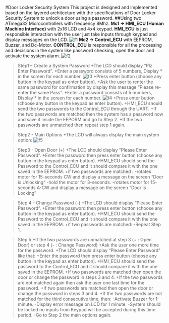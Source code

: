 #Door Locker Security System
This project is designed and implemented based on the layered architecture
with the specifications of Door Locker Security System  to unlock a door using a password.
##Using two ATmega32 Microcontrollers with frequency 8Mhz.
**Mc1 → HMI_ECU (Human Machine Interface)** with 2x16 LCD and 4x4 keypad.
**HMI_ECU** is just responsible interaction with the user just take inputs through keypad and display messages on the LCD.
![f1](https://github.com/Marcoyacoub01/Door_Locker_Security_System/assets/118049131/3d5065d6-adcb-4bc1-8ed1-f35e3e9efaf5)
**Mc2 → Control_ECU** with EEPROM, Buzzer, and Dc-Motor.
**CONTROL_ECU** is responsible for all the processing and decisions in the system like password checking, open the door and activate the system alarm.
![f2](https://github.com/Marcoyacoub01/Door_Locker_Security_System/assets/118049131/bb462e13-fa27-4e16-b759-eda887c2100d)

> Step1 – Create a System Password
+The LCD should display “Plz Enter Password”.
+Enter a password consists of 5 numbers, Display * in the screen for each number.
![f3](https://github.com/Marcoyacoub01/Door_Locker_Security_System/assets/118049131/e89a0e3d-602a-4a95-9b6c-e421b46600a0)
+Press enter button (choose any button in the keypad as enter button).
+Ask the user to renter the same password for confirmation by display this message “Please re-enter the same Pass”.
+Enter a password consists of 5 numbers, Display * in the screen for each number.
![f4](https://github.com/Marcoyacoub01/Door_Locker_Security_System/assets/118049131/36da1589-00b8-467e-b2ac-e48d1eea193c)
+Press enter button (choose any button in the keypad as enter button).
+HMI_ECU should send the two passwords to the Control_ECU through the UART.
+If the two passwords are matched then the system has a password now and save it inside the EEPORM and go to Step 2.
+If the two passwords are unmatched then repeat step 1 again.

> Step2 - Main Options
+The LCD will always display the main system option:
![f5](https://github.com/Marcoyacoub01/Door_Locker_Security_System/assets/118049131/52117204-d3e4-43ab-9a73-fa402844abeb)

> Step3 - Open Door (+)
+The LCD should display “Please Enter Password”.
+Enter the password then press enter button (choose any button in the keypad as enter button).
+HMI_ECU should send the Password to the Control_ECU and it should compare it with the one saved in the EEPROM.
+if two passwords are matched :
   -rotates motor for 15-seconds CW and display a message on the screen “Door is Unlocking”
   -hold the motor for 3-seconds.
   -rotates motor for 15-seconds A-CW and display a message on the screen “Door is Locking”

> Step 4 - Change Password (-)
+The LCD should display “Please Enter Password”.
+Enter the password then press enter button (choose any button in the keypad as enter button).
+HMI_ECU should send the Password to the Control_ECU and it should compare it with the one saved in the EEPROM.
+if two passwords are matched:
  -Repeat Step 1.

> Step 5
+If the two passwords are unmatched at step 3 (+ : Open Door) or step 4 (- : Change Password)
+Ask the user one more time for the password.
+The LCD should display “Please Enter Password” like that:
+Enter the password then press enter button (choose any button in the keypad as enter button).
+HMI_ECU should send the password to the Control_ECU and it should compare it with the one saved in the EEPROM.
+If two passwords are matched then open the door or change the password in steps 3 and 4.
+If the two passwords are not matched again then ask the user one last time for the password.
+If two passwords are matched then open the door or change the password in steps 3 and 4.
+If the two passwords are not matched for the third consecutive time, then:
  -Activate Buzzer for 1-minute.
  -Display error message on LCD for 1 minute.
  -System should be locked no inputs from Keypad will be accepted during this time period.
  -Go to Step 2 the main options again.


